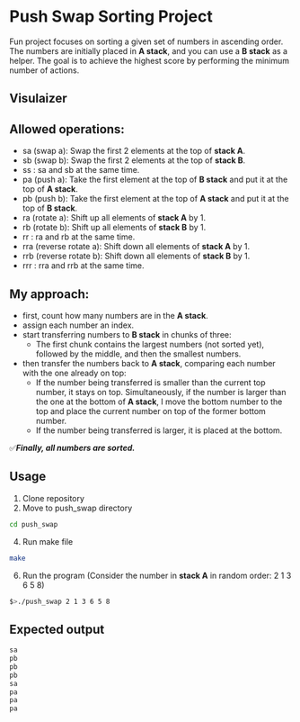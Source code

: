 # Push Swap Sorting Project
Fun project focuses on sorting a given set of numbers in ascending order. The numbers are initially placed in **A stack**, and you can use a **B stack** as a helper. The goal is to achieve the highest score by performing the minimum number of actions.

## Visulaizer


## Allowed operations:
- sa (swap a): Swap the first 2 elements at the top of **stack A**.
- sb (swap b): Swap the first 2 elements at the top of **stack B**.
- ss : sa and sb at the same time.
- pa (push a): Take the first element at the top of **B stack** and put it at the top of **A stack**.
- pb (push b): Take the first element at the top of **A stack** and put it at the top of **B stack**.
- ra (rotate a): Shift up all elements of **stack A** by 1.
- rb (rotate b): Shift up all elements of **stack B** by 1.
- rr : ra and rb at the same time.
- rra (reverse rotate a): Shift down all elements of **stack A** by 1.
- rrb (reverse rotate b): Shift down all elements of **stack B** by 1.
- rrr : rra and rrb at the same time.

## My approach:

- first, count how many numbers are in the **A stack**.
- assign each number an index.
- start transferring numbers to **B stack** in chunks of three:
    - The first chunk contains the largest numbers (not sorted yet), followed by the middle, and then the smallest numbers.
- then transfer the numbers back to **A stack**, comparing each number with the one already on top:
    - If the number being transferred is smaller than the current top number, it stays on top. Simultaneously, if the number is larger than the one at the bottom of **A stack**, I move the bottom number to the top and place the current number on top of the former bottom number.
    - If the number being transferred is larger, it is placed at the bottom.

✅***Finally, all numbers are sorted.***
## Usage
1. Clone repository
2. Move to push_swap directory
```bash
cd push_swap
```
4. Run make file
```bash
make
```
6. Run the program (Consider the number in **stack A** in random order: 2 1 3 6 5 8)
```bash
$>./push_swap 2 1 3 6 5 8
```
## Expected output 
```bash
sa
pb
pb
pb
sa
pa
pa
pa
```
